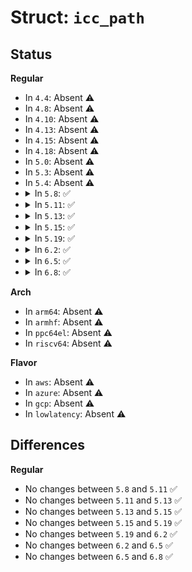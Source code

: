 # Struct: <code>icc_path</code>

## Status
<b>Regular</b>
<ul>
<li>
In <code>4.4</code>: Absent ⚠️
</li>
<li>
In <code>4.8</code>: Absent ⚠️
</li>
<li>
In <code>4.10</code>: Absent ⚠️
</li>
<li>
In <code>4.13</code>: Absent ⚠️
</li>
<li>
In <code>4.15</code>: Absent ⚠️
</li>
<li>
In <code>4.18</code>: Absent ⚠️
</li>
<li>
In <code>5.0</code>: Absent ⚠️
</li>
<li>
In <code>5.3</code>: Absent ⚠️
</li>
<li>
In <code>5.4</code>: Absent ⚠️
</li>
<li>
<details>
<summary>In <code>5.8</code>: ✅</summary>

```c
struct icc_path {
    const char *name;
    size_t num_nodes;
    struct icc_req reqs[0];
};
```
</details>
</li>
<li>
<details>
<summary>In <code>5.11</code>: ✅</summary>

```c
struct icc_path {
    const char *name;
    size_t num_nodes;
    struct icc_req reqs[0];
};
```
</details>
</li>
<li>
<details>
<summary>In <code>5.13</code>: ✅</summary>

```c
struct icc_path {
    const char *name;
    size_t num_nodes;
    struct icc_req reqs[0];
};
```
</details>
</li>
<li>
<details>
<summary>In <code>5.15</code>: ✅</summary>

```c
struct icc_path {
    const char *name;
    size_t num_nodes;
    struct icc_req reqs[0];
};
```
</details>
</li>
<li>
<details>
<summary>In <code>5.19</code>: ✅</summary>

```c
struct icc_path {
    const char *name;
    size_t num_nodes;
    struct icc_req reqs[0];
};
```
</details>
</li>
<li>
<details>
<summary>In <code>6.2</code>: ✅</summary>

```c
struct icc_path {
    const char *name;
    size_t num_nodes;
    struct icc_req reqs[0];
};
```
</details>
</li>
<li>
<details>
<summary>In <code>6.5</code>: ✅</summary>

```c
struct icc_path {
    const char *name;
    size_t num_nodes;
    struct icc_req reqs[0];
};
```
</details>
</li>
<li>
<details>
<summary>In <code>6.8</code>: ✅</summary>

```c
struct icc_path {
    const char *name;
    size_t num_nodes;
    struct icc_req reqs[0];
};
```
</details>
</li>
</ul>
<b>Arch</b>
<ul>
<li>
In <code>arm64</code>: Absent ⚠️
</li>
<li>
In <code>armhf</code>: Absent ⚠️
</li>
<li>
In <code>ppc64el</code>: Absent ⚠️
</li>
<li>
In <code>riscv64</code>: Absent ⚠️
</li>
</ul>
<b>Flavor</b>
<ul>
<li>
In <code>aws</code>: Absent ⚠️
</li>
<li>
In <code>azure</code>: Absent ⚠️
</li>
<li>
In <code>gcp</code>: Absent ⚠️
</li>
<li>
In <code>lowlatency</code>: Absent ⚠️
</li>
</ul>

## Differences
<b>Regular</b>
<ul>
<li>
No changes between <code>5.8</code> and <code>5.11</code> ✅
</li>
<li>
No changes between <code>5.11</code> and <code>5.13</code> ✅
</li>
<li>
No changes between <code>5.13</code> and <code>5.15</code> ✅
</li>
<li>
No changes between <code>5.15</code> and <code>5.19</code> ✅
</li>
<li>
No changes between <code>5.19</code> and <code>6.2</code> ✅
</li>
<li>
No changes between <code>6.2</code> and <code>6.5</code> ✅
</li>
<li>
No changes between <code>6.5</code> and <code>6.8</code> ✅
</li>
</ul>

